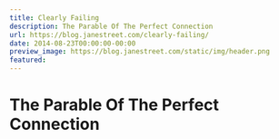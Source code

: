 ```yaml
---
title: Clearly Failing
description: The Parable Of The Perfect Connection
url: https://blog.janestreet.com/clearly-failing/
date: 2014-08-23T00:00:00-00:00
preview_image: https://blog.janestreet.com/static/img/header.png
featured:
---
```


<h1>The Parable Of The Perfect Connection</h1>


